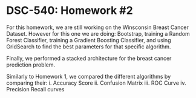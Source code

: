 # DSC-540: Homework #2

For this homework, we are still working on the Winsconsin Breast Cancer Dataset. However for this one we are doing: Bootstrap, training a Random Forest Classifier, training a Gradient Boosting Classifier, and using GridSearch to find the best parameters for that specific algorithm.

Finally, we performed a stacked architecture for the breast cancer prediction problem.

Similarly to Homework 1, we compared the different algorithms by comparing their: 
i. Accuracy Score
ii. Confusion Matrix
iii. ROC Curve
iv. Precision Recall curves
